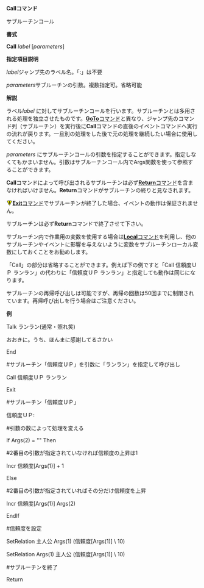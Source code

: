 **Callコマンド**

サブルーチンコール

**書式**

**Call** *label* [*parameters*]

**指定項目説明**

*label*ジャンプ先のラベル名。「:」は不要

*parameters*サブルーチンの引数。複数指定可。省略可能

**解説**

ラベル*label* に対してサブルーチンコールを行います。サブルーチンとは多用される処理を独立させたものです。[**GoTo**コマンド](GoToコマンド)と異なり、ジャンプ先のコマンド列（サブルーチン）を実行後に**Call**コマンドの直後のイベントコマンドへ実行の流れが戻ります。一旦別の処理をした後で元の処理を継続したい場合に使用してください。

*parameters* にサブルーチンコールの引数を指定することができます。指定しなくてもかまいません。引数はサブルーチンコール内でArgs関数を使って参照することができます。

**Call**コマンドによって呼び出されるサブルーチンは必ず[**Return**コマンド](Returnコマンド)を含まなければいけません。**Return**コマンドがサブルーチンの終りと見なされます。

![](../images/bm0.gif)[**Exit**コマンド](Exitコマンド)でサブルーチンが終了した場合、イベントの動作は保証されません。

サブルーチンは必ず**Return**コマンドで終了させて下さい。

サブルーチン内で作業用の変数を使用する場合は[**Local**コマンド](Localコマンド)を利用し、他のサブルーチンやイベントに影響を与えないように変数をサブルーチンローカル変数にしておくことをお勧めします。

「Call」の部分は省略することができます。例えば下の例ですと「Call 信頼度ＵＰ ランラン」の代わりに「信頼度ＵＰ ランラン」と指定しても動作は同じになります。

サブルーチンの再帰呼び出しは可能ですが、再帰の回数は50回までに制限されています。再帰呼び出しを行う場合はご注意ください。

**例**

Talk ランラン(通常・照れ笑)

おおきに。うち、ほんまに感謝してるさかい

End

#サブルーチン「信頼度ＵＰ」を引数に「ランラン」を指定して呼び出し

Call 信頼度ＵＰ ランラン

Exit

#サブルーチン「信頼度ＵＰ」

信頼度ＵＰ:

#引数の数によって処理を変える

If Args(2) = "" Then

#2番目の引数が指定されていなければ信頼度の上昇は1

Incr 信頼度[Args(1)] + 1

Else

#2番目の引数が指定されていればその分だけ信頼度を上昇

Incr 信頼度[Args(1)] Args(2)

EndIf

#信頼度を設定

SetRelation 主人公 Args(1) (信頼度[Args(1)] \ 10)

SetRelation Args(1) 主人公 (信頼度[Args(1)] \ 10)

#サブルーチンを終了

Return
